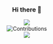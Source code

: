 <h3 align="center">Hi there 👋</h3>

<p align = "center">
  <img src ="https://github-readme-streak-stats.herokuapp.com?user=DarkPhoeniix&theme=transparent&hide_border=true&background=FFFFFF00">
  <br>
  <img src="https://github.pumbas.net/api/contributions/DarkPhoeniix?colour=006AFF&dotColour=63a4ff&bgColour=transparent" alt="Contributions"/>
  <br>
  <img src="https://github-readme-stats.vercel.app/api/top-langs/?username=DarkPhoeniix&hide_border=true&hide=html,CSS,javascript&langs_count=6&layout=compact&theme=transparent">
  <br>
</p>
